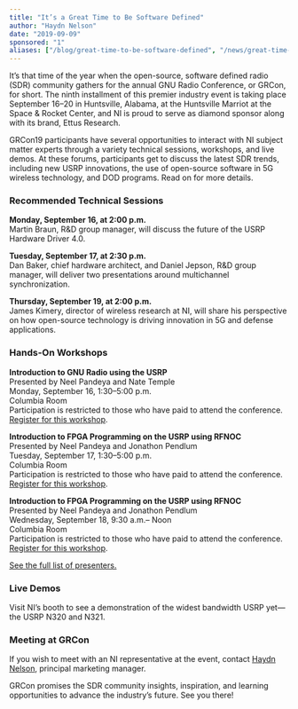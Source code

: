 ```yaml
---
title: "It’s a Great Time to Be Software Defined"
author: "Haydn Nelson"
date: "2019-09-09"
sponsored: "1"
aliases: ["/blog/great-time-to-be-software-defined", "/news/great-time-to-be-software-defined"]
---
```


It’s that time of the year when the open-source, software defined radio (SDR) community gathers for the annual GNU Radio Conference, or GRCon, for short. The ninth installment of this premier industry event is taking place September 16–20 in Huntsville, Alabama, at the Huntsville Marriot at the Space & Rocket Center, and NI is proud to serve as diamond sponsor along with its brand, Ettus Research. 
<!--more-->

GRCon19 participants have several opportunities to interact with NI subject matter experts through a variety technical sessions, workshops, and live demos. At these forums, participants get to discuss the latest SDR trends, including new USRP innovations, the use of open-source software in 5G wireless technology, and DOD programs. Read on for more details.

### Recommended Technical Sessions
**Monday, September 16, at 2:00 p.m.**  
Martin Braun, R&D group manager, will discuss the future of the USRP Hardware Driver 4.0.   

**Tuesday, September 17, at 2:30 p.m.**  
Dan Baker, chief hardware architect, and Daniel Jepson, R&D group manager, will deliver two presentations around multichannel synchronization.   

**Thursday, September 19, at 2:00 p.m.**   
James Kimery, director of wireless research at NI, will share his perspective on how open-source technology is driving innovation in 5G and defense applications.   

### Hands-On Workshops
**Introduction to GNU Radio using the USRP**  
Presented by Neel Pandeya and Nate Temple   
Monday, September 16, 1:30–5:00 p.m.   
Columbia Room  
Participation is restricted to those who have paid to attend the conference. [Register for this workshop](https://events.ni.com/profile/form/index.cfm?PKformID=0x428318abcd).  
  
**Introduction to FPGA Programming on the USRP using RFNOC**  
Presented by Neel Pandeya and Jonathon Pendlum  
Tuesday, September 17, 1:30–5:00 p.m.   
Columbia Room  
Participation is restricted to those who have paid to attend the conference. [Register for this workshop](https://events.ni.com/profile/form/index.cfm?PKformID=0x427558abcd).  
  
**Introduction to FPGA Programming on the USRP using RFNOC**  
Presented by Neel Pandeya and Jonathon Pendlum   
Wednesday, September 18, 9:30 a.m.– Noon  
Columbia Room  
Participation is restricted to those who have paid to attend the conference. [Register for this workshop](https://events.ni.com/profile/form/index.cfm?PKformID=0x428185abcd).  

[See the full list of presenters.](http://ettus.com/event/grcon/)

### Live Demos
Visit NI’s  booth to see a demonstration of the widest bandwidth USRP yet—the USRP N320 and N321. 

### Meeting at GRCon
If you wish to meet with an NI representative at the event, contact [Haydn Nelson](mailto:haydn.nelson@ni.com), principal marketing manager.

GRCon promises the SDR community insights, inspiration, and learning opportunities to advance the industry’s future. See you there!


